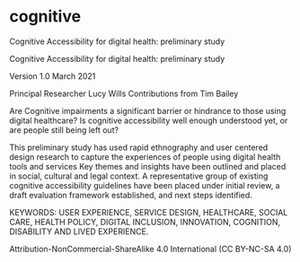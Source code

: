 # cognitive
Cognitive Accessibility for digital health: preliminary study

Cognitive Accessibility for digital health: preliminary study
 
Version 1.0 March 2021

Principal Researcher Lucy Wills
Contributions from Tim Bailey
 
Are Cognitive impairments a significant barrier or hindrance to those using digital healthcare? Is cognitive accessibility well enough understood yet, or are people still being left out?

This preliminary study has used rapid ethnography and user centered design  research to capture the experiences of people using digital health tools and services
Key themes and insights have been outlined and placed in social, cultural and legal context. 
A representative group of existing cognitive accessibility guidelines have been placed under initial review, a draft evaluation framework established, and next steps identified.

KEYWORDS: USER EXPERIENCE, SERVICE DESIGN, HEALTHCARE, SOCIAL CARE, HEALTH POLICY, DIGITAL INCLUSION, INNOVATION, COGNITION, DISABILITY AND LIVED EXPERIENCE.
   
Attribution-NonCommercial-ShareAlike 4.0 International (CC BY-NC-SA 4.0)
